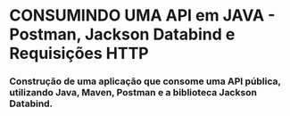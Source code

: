 # CONSUMINDO UMA API em JAVA - Postman, Jackson Databind e Requisições HTTP

### Construção de uma aplicação que consome uma API pública, utilizando Java, Maven, Postman e a biblioteca Jackson Databind.
